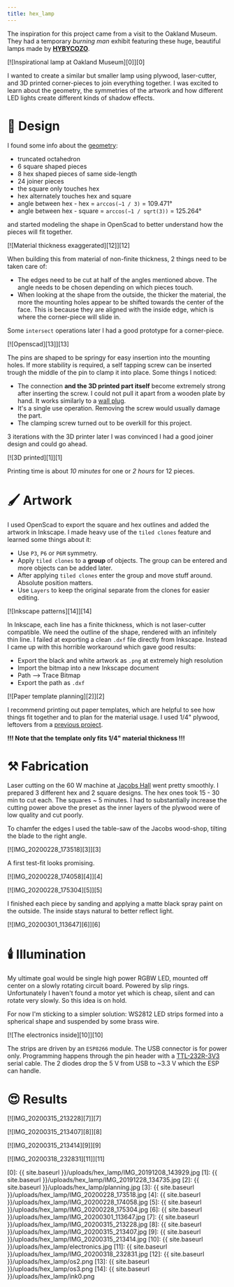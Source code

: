 ```yaml
---
title: hex_lamp
---
```

The inspiration for this project came from a visit to the Oakland Museum. They had a temporary *burning man* exhibit featuring these huge, beautiful lamps made by [__HYBYCOZO__](https://www.hybycozo.com/).

[![Inspirational lamp at Oakland Museum][0]][0]

I wanted to create a similar but smaller lamp using plywood, laser-cutter, and 3D printed corner-pieces to join everything together. I was excited to learn about the geometry, the symmetries of the artwork and how different LED lights create different kinds of shadow effects.

# :memo: Design
I found some info about the [geometry](https://en.wikipedia.org/wiki/Truncated_octahedron):

  * truncated octahedron
  * 6 square shaped pieces
  * 8 hex shaped pieces of same side-length
  * 24 joiner pieces
  * the square only touches hex
  * hex alternately touches hex and square
  * angle between hex - hex = `arccos(−1 / 3)` = 109.471°
  * angle between hex - square = `arccos(−1 / sqrt(3))` = 125.264°

and started modeling the shape in OpenScad to better understand how the pieces will fit together.

[![Material thickness exaggerated][12]][12]

When building this from material of non-finite thickness, 2 things need to be taken care of:
  * The edges need to be cut at half of the angles mentioned above. The angle needs to be chosen depending on which pieces touch.
  * When looking at the shape from the outside, the thicker the material, the more the mounting holes appear to be shifted towards the center of the face. This is because they are aligned with the inside edge, which is where the corner-piece will slide in.

Some `intersect` operations later I had a good prototype for a corner-piece.

[![Openscad][13]][13]

The pins are shaped to be springy for easy insertion into the mounting holes. If more stability is required, a self tapping screw can be inserted trough the middle of the pin to clamp it into place. Some things I noticed:

  * The connection __and the 3D printed part itself__ become extremely strong after inserting the screw. I could not pull it apart from a wooden plate by hand. It works similarly to a [wall plug](https://en.wikipedia.org/wiki/Wall_plug).
  * It's a single use operation. Removing the screw would usually damage the part.
  * The clamping screw turned out to be overkill for this project.

3 iterations with the 3D printer later I was convinced I had a good joiner design and could go ahead.

[![3D printed][1]][1]

Printing time is about *10 minutes* for one or *2 hours* for 12 pieces.

# :paintbrush: Artwork
I used OpenScad to export the square and hex outlines and added the artwork in Inkscape. I made heavy use of the `tiled clones` feature and learned some things about it:

  * Use `P3`, `P6` or `P6M` symmetry.
  * Apply `tiled clones` to a __group__ of objects. The group can be entered and more objects can be added later.
  * After applying `tiled clones` enter the group and move stuff around. Absolute position matters.
  * Use `Layers` to keep the original separate from the clones for easier editing.

[![Inkscape patterns][14]][14]

In Inkscape, each line has a finite thickness, which is not laser-cutter compatible. We need the outline of the shape, rendered with an infinitely thin line. I failed at exporting a clean `.dxf` file directly from Inkscape. Instead I came up with this horrible workaround which gave good results:
  
  * Export the black and white artwork as `.png` at extremely high resolution
  * Import the bitmap into a new Inkscape document
  * Path --> Trace Bitmap
  * Export the path as `.dxf`

[![Paper template planning][2]][2]

I recommend printing out paper templates, which are helpful to see how things fit together and to plan for the material usage. I used 1/4" plywood, leftovers from a [previous project](http://yetifrisstlama.blogspot.com/2017/09/fan-tas-tic-pinball-part-8-led-display.html). 

__!!! Note that the template only fits 1/4" material thickness !!!__

# :hammer_and_pick: Fabrication

Laser cutting on the 60 W machine at [Jacobs Hall](https://jacobsinstitute.berkeley.edu/) went pretty smoothly. I prepared 3 different hex and 2 square designs. The hex ones took 15 - 30 min to cut each. The squares ~ 5 minutes. I had to substantially increase the cutting power above the preset as the inner layers of the plywood were of low quality and cut poorly.

To chamfer the edges I used the table-saw of the Jacobs wood-shop, tilting the blade to the right angle.

[![IMG_20200228_173518][3]][3]

A first test-fit looks promising.

[![IMG_20200228_174058][4]][4]

[![IMG_20200228_175304][5]][5]

I finished each piece by sanding and applying a matte black spray paint on the outside. The inside stays natural to better reflect light.

[![IMG_20200301_113647][6]][6]

# :candle: Illumination
My ultimate goal would be single high power RGBW LED, mounted off center on a slowly rotating circuit board. Powered by slip rings.
Unfortunately I haven't found a motor yet which is cheap, silent and can rotate very slowly. So this idea is on hold.

For now I'm sticking to a simpler solution: WS2812 LED strips formed into a spherical shape and suspended by some brass wire.

[![The electronics inside][10]][10]

The strips are driven by an `ESP8266` module. The USB connector is for power only. Programming happens through the pin header with a [TTL-232R-3V3](https://octopart.com/ttl-232r-3v3-ftdi-5416714) serial cable. The 2 diodes drop the 5 V from USB to ~3.3 V which the ESP can handle.

# :heart_eyes: Results 

[![IMG_20200315_213228][7]][7]

[![IMG_20200315_213407][8]][8]

[![IMG_20200315_213414][9]][9]

[![IMG_20200318_232831][11]][11]


[0]: {{ site.baseurl }}/uploads/hex_lamp/IMG_20191208_143929.jpg
[1]: {{ site.baseurl }}/uploads/hex_lamp/IMG_20191228_134735.jpg
[2]: {{ site.baseurl }}/uploads/hex_lamp/planning.jpg
[3]: {{ site.baseurl }}/uploads/hex_lamp/IMG_20200228_173518.jpg
[4]: {{ site.baseurl }}/uploads/hex_lamp/IMG_20200228_174058.jpg
[5]: {{ site.baseurl }}/uploads/hex_lamp/IMG_20200228_175304.jpg
[6]: {{ site.baseurl }}/uploads/hex_lamp/IMG_20200301_113647.jpg
[7]: {{ site.baseurl }}/uploads/hex_lamp/IMG_20200315_213228.jpg
[8]: {{ site.baseurl }}/uploads/hex_lamp/IMG_20200315_213407.jpg
[9]: {{ site.baseurl }}/uploads/hex_lamp/IMG_20200315_213414.jpg
[10]: {{ site.baseurl }}/uploads/hex_lamp/electronics.jpg
[11]: {{ site.baseurl }}/uploads/hex_lamp/IMG_20200318_232831.jpg
[12]: {{ site.baseurl }}/uploads/hex_lamp/os2.png
[13]: {{ site.baseurl }}/uploads/hex_lamp/os3.png
[14]: {{ site.baseurl }}/uploads/hex_lamp/ink0.png
